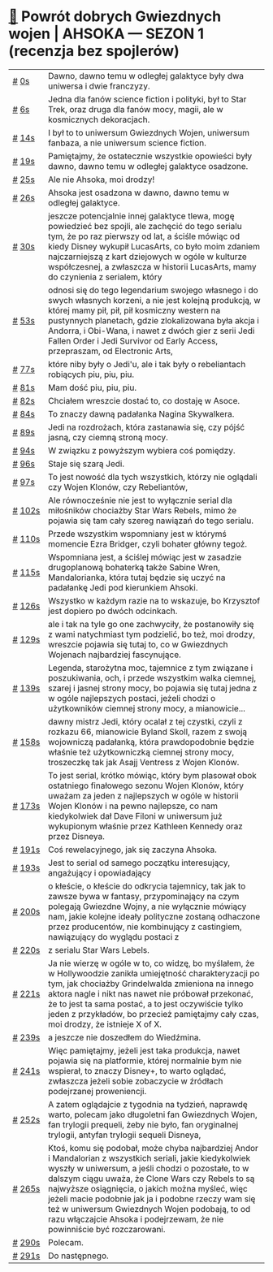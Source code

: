 # [🔗](https://www.youtube.com/watch?v=x_3DhlFykKU) Powrót dobrych Gwiezdnych wojen | AHSOKA — SEZON 1 (recenzja bez spojlerów)

<table>
    <tr id="t0">
        <td><a href="#t0">#</a>&nbsp;<a href="https://www.youtube.com/watch?v=x_3DhlFykKU&t=0">0s</a></td>
        <td>Dawno, dawno temu w odległej galaktyce były dwa uniwersa i dwie franczyzy.</td>
    </tr>
    <tr id="t6">
        <td><a href="#t6">#</a>&nbsp;<a href="https://www.youtube.com/watch?v=x_3DhlFykKU&t=6">6s</a></td>
        <td>Jedna dla fanów science fiction i polityki, był to Star Trek, oraz druga dla fanów mocy, magii, ale w kosmicznych dekoracjach.</td>
    </tr>
    <tr id="t14">
        <td><a href="#t14">#</a>&nbsp;<a href="https://www.youtube.com/watch?v=x_3DhlFykKU&t=14">14s</a></td>
        <td>I był to to uniwersum Gwiezdnych Wojen, uniwersum fanbaza, a nie uniwersum science fiction.</td>
    </tr>
    <tr id="t19">
        <td><a href="#t19">#</a>&nbsp;<a href="https://www.youtube.com/watch?v=x_3DhlFykKU&t=19">19s</a></td>
        <td>Pamiętajmy, że ostatecznie wszystkie opowieści były dawno, dawno temu w odległej galaktyce osadzone.</td>
    </tr>
    <tr id="t25">
        <td><a href="#t25">#</a>&nbsp;<a href="https://www.youtube.com/watch?v=x_3DhlFykKU&t=25">25s</a></td>
        <td>Ale nie Ahsoka, moi drodzy!</td>
    </tr>
    <tr id="t26">
        <td><a href="#t26">#</a>&nbsp;<a href="https://www.youtube.com/watch?v=x_3DhlFykKU&t=26">26s</a></td>
        <td>Ahsoka jest osadzona w dawno, dawno temu w odległej galaktyce.</td>
    </tr>
    <tr id="t30">
        <td><a href="#t30">#</a>&nbsp;<a href="https://www.youtube.com/watch?v=x_3DhlFykKU&t=30">30s</a></td>
        <td>jeszcze potencjalnie innej galaktyce tlewa, mogę powiedzieć bez spojli, ale zachęcić do tego serialu tym, że po raz pierwszy od lat, a ściśle mówiąc od kiedy Disney wykupił LucasArts, co było moim zdaniem najczarniejszą z kart dziejowych w ogóle w kulturze współczesnej, a zwłaszcza w historii LucasArts, mamy do czynienia z serialem, który</td>
    </tr>
    <tr id="t53">
        <td><a href="#t53">#</a>&nbsp;<a href="https://www.youtube.com/watch?v=x_3DhlFykKU&t=53">53s</a></td>
        <td>odnosi się do tego legendarium swojego własnego i do swych własnych korzeni, a nie jest kolejną produkcją, w której mamy pił, pił, pił kosmiczny western na pustynnych planetach, gdzie zlokalizowana była akcja i Andorra, i Obi-Wana, i nawet z dwóch gier z serii Jedi Fallen Order i Jedi Survivor od Early Access, przepraszam, od Electronic Arts,</td>
    </tr>
    <tr id="t77">
        <td><a href="#t77">#</a>&nbsp;<a href="https://www.youtube.com/watch?v=x_3DhlFykKU&t=77">77s</a></td>
        <td>które niby były o Jedi'u, ale i tak były o rebeliantach robiących piu, piu, piu.</td>
    </tr>
    <tr id="t81">
        <td><a href="#t81">#</a>&nbsp;<a href="https://www.youtube.com/watch?v=x_3DhlFykKU&t=81">81s</a></td>
        <td>Mam dość piu, piu, piu.</td>
    </tr>
    <tr id="t82">
        <td><a href="#t82">#</a>&nbsp;<a href="https://www.youtube.com/watch?v=x_3DhlFykKU&t=82">82s</a></td>
        <td>Chciałem wreszcie dostać to, co dostaję w Asoce.</td>
    </tr>
    <tr id="t84">
        <td><a href="#t84">#</a>&nbsp;<a href="https://www.youtube.com/watch?v=x_3DhlFykKU&t=84">84s</a></td>
        <td>To znaczy dawną padałanka Nagina Skywalkera.</td>
    </tr>
    <tr id="t89">
        <td><a href="#t89">#</a>&nbsp;<a href="https://www.youtube.com/watch?v=x_3DhlFykKU&t=89">89s</a></td>
        <td>Jedi na rozdrożach, która zastanawia się, czy pójść jasną, czy ciemną stroną mocy.</td>
    </tr>
    <tr id="t94">
        <td><a href="#t94">#</a>&nbsp;<a href="https://www.youtube.com/watch?v=x_3DhlFykKU&t=94">94s</a></td>
        <td>W związku z powyższym wybiera coś pomiędzy.</td>
    </tr>
    <tr id="t96">
        <td><a href="#t96">#</a>&nbsp;<a href="https://www.youtube.com/watch?v=x_3DhlFykKU&t=96">96s</a></td>
        <td>Staje się szarą Jedi.</td>
    </tr>
    <tr id="t97">
        <td><a href="#t97">#</a>&nbsp;<a href="https://www.youtube.com/watch?v=x_3DhlFykKU&t=97">97s</a></td>
        <td>To jest nowość dla tych wszystkich, którzy nie oglądali czy Wojen Klonów, czy Rebeliantów,</td>
    </tr>
    <tr id="t102">
        <td><a href="#t102">#</a>&nbsp;<a href="https://www.youtube.com/watch?v=x_3DhlFykKU&t=102">102s</a></td>
        <td>Ale równocześnie nie jest to wyłącznie serial dla miłośników chociażby Star Wars Rebels, mimo że pojawia się tam cały szereg nawiązań do tego serialu.</td>
    </tr>
    <tr id="t110">
        <td><a href="#t110">#</a>&nbsp;<a href="https://www.youtube.com/watch?v=x_3DhlFykKU&t=110">110s</a></td>
        <td>Przede wszystkim wspomniany jest w którymś momencie Ezra Bridger, czyli bohater główny tegoż.</td>
    </tr>
    <tr id="t115">
        <td><a href="#t115">#</a>&nbsp;<a href="https://www.youtube.com/watch?v=x_3DhlFykKU&t=115">115s</a></td>
        <td>Wspomniana jest, a ściślej mówiąc jest w zasadzie drugoplanową bohaterką także Sabine Wren, Mandalorianka, która tutaj będzie się uczyć na padałankę Jedi pod kierunkiem Ahsoki.</td>
    </tr>
    <tr id="t126">
        <td><a href="#t126">#</a>&nbsp;<a href="https://www.youtube.com/watch?v=x_3DhlFykKU&t=126">126s</a></td>
        <td>Wszystko w każdym razie na to wskazuje, bo Krzysztof jest dopiero po dwóch odcinkach.</td>
    </tr>
    <tr id="t129">
        <td><a href="#t129">#</a>&nbsp;<a href="https://www.youtube.com/watch?v=x_3DhlFykKU&t=129">129s</a></td>
        <td>ale i tak na tyle go one zachwyciły, że postanowiły się z wami natychmiast tym podzielić, bo też, moi drodzy, wreszcie pojawia się tutaj to, co w Gwiezdnych Wojenach najbardziej fascynujące.</td>
    </tr>
    <tr id="t139">
        <td><a href="#t139">#</a>&nbsp;<a href="https://www.youtube.com/watch?v=x_3DhlFykKU&t=139">139s</a></td>
        <td>Legenda, starożytna moc, tajemnice z tym związane i poszukiwania, och, i przede wszystkim walka ciemnej, szarej i jasnej strony mocy, bo pojawia się tutaj jedna z w ogóle najlepszych postaci, jeżeli chodzi o użytkowników ciemnej strony mocy, a mianowicie...</td>
    </tr>
    <tr id="t158">
        <td><a href="#t158">#</a>&nbsp;<a href="https://www.youtube.com/watch?v=x_3DhlFykKU&t=158">158s</a></td>
        <td>dawny mistrz Jedi, który ocalał z tej czystki, czyli z rozkazu 66, mianowicie Byland Skoll, razem z swoją wojowniczą padałanką, która prawdopodobnie będzie właśnie też użytkowniczką ciemnej strony mocy, troszeczkę tak jak Asajj Ventress z Wojen Klonów.</td>
    </tr>
    <tr id="t173">
        <td><a href="#t173">#</a>&nbsp;<a href="https://www.youtube.com/watch?v=x_3DhlFykKU&t=173">173s</a></td>
        <td>To jest serial, krótko mówiąc, który bym plasował obok ostatniego finałowego sezonu Wojen Klonów, który uważam za jeden z najlepszych w ogóle w historii Wojen Klonów i na pewno najlepsze, co nam kiedykolwiek dał Dave Filoni w uniwersum już wykupionym właśnie przez Kathleen Kennedy oraz przez Disneya.</td>
    </tr>
    <tr id="t191">
        <td><a href="#t191">#</a>&nbsp;<a href="https://www.youtube.com/watch?v=x_3DhlFykKU&t=191">191s</a></td>
        <td>Coś rewelacyjnego, jak się zaczyna Ahsoka.</td>
    </tr>
    <tr id="t193">
        <td><a href="#t193">#</a>&nbsp;<a href="https://www.youtube.com/watch?v=x_3DhlFykKU&t=193">193s</a></td>
        <td>Jest to serial od samego początku interesujący, angażujący i opowiadający</td>
    </tr>
    <tr id="t200">
        <td><a href="#t200">#</a>&nbsp;<a href="https://www.youtube.com/watch?v=x_3DhlFykKU&t=200">200s</a></td>
        <td>o kłeście, o kłeście do odkrycia tajemnicy, tak jak to zawsze bywa w fantasy, przypominający na czym polegają Gwiezdne Wojny, a nie wyłącznie mówiący nam, jakie kolejne ideały polityczne zostaną odhaczone przez producentów, nie kombinujący z castingiem, nawiązujący do wyglądu postaci z</td>
    </tr>
    <tr id="t220">
        <td><a href="#t220">#</a>&nbsp;<a href="https://www.youtube.com/watch?v=x_3DhlFykKU&t=220">220s</a></td>
        <td>z serialu Star Wars Lebels.</td>
    </tr>
    <tr id="t221">
        <td><a href="#t221">#</a>&nbsp;<a href="https://www.youtube.com/watch?v=x_3DhlFykKU&t=221">221s</a></td>
        <td>Ja nie wierzę w ogóle w to, co widzę, bo myślałem, że w Hollywoodzie zanikła umiejętność charakteryzacji po tym, jak chociażby Grindelwalda zmieniona na innego aktora nagle i nikt nas nawet nie próbował przekonać, że to jest ta sama postać, a to jest oczywiście tylko jeden z przykładów, bo przecież pamiętajmy cały czas, moi drodzy, że istnieje X of X.</td>
    </tr>
    <tr id="t239">
        <td><a href="#t239">#</a>&nbsp;<a href="https://www.youtube.com/watch?v=x_3DhlFykKU&t=239">239s</a></td>
        <td>a jeszcze nie doszedłem do Wiedźmina.</td>
    </tr>
    <tr id="t241">
        <td><a href="#t241">#</a>&nbsp;<a href="https://www.youtube.com/watch?v=x_3DhlFykKU&t=241">241s</a></td>
        <td>Więc pamiętajmy, jeżeli jest taka produkcja, nawet pojawia się na platformie, której normalnie bym nie wspierał, to znaczy Disney+, to warto oglądać, zwłaszcza jeżeli sobie zobaczycie w źródłach podejrzanej proweniencji.</td>
    </tr>
    <tr id="t252">
        <td><a href="#t252">#</a>&nbsp;<a href="https://www.youtube.com/watch?v=x_3DhlFykKU&t=252">252s</a></td>
        <td>A zatem oglądajcie z tygodnia na tydzień, naprawdę warto, polecam jako długoletni fan Gwiezdnych Wojen, fan trylogii prequeli, żeby nie było, fan oryginalnej trylogii, antyfan trylogii sequeli Disneya,</td>
    </tr>
    <tr id="t265">
        <td><a href="#t265">#</a>&nbsp;<a href="https://www.youtube.com/watch?v=x_3DhlFykKU&t=265">265s</a></td>
        <td>Ktoś, komu się podobał, może chyba najbardziej Andor i Mandalorian z wszystkich seriali, jakie kiedykolwiek wyszły w uniwersum, a jeśli chodzi o pozostałe, to w dalszym ciągu uważa, że Clone Wars czy Rebels to są najwyższe osiągnięcia, o jakich można myśleć, więc jeżeli macie podobnie jak ja i podobne rzeczy wam się też w uniwersum Gwiezdnych Wojen podobają, to od razu włączajcie Ahsoka i podejrzewam, że nie powinniście być rozczarowani.</td>
    </tr>
    <tr id="t290">
        <td><a href="#t290">#</a>&nbsp;<a href="https://www.youtube.com/watch?v=x_3DhlFykKU&t=290">290s</a></td>
        <td>Polecam.</td>
    </tr>
    <tr id="t291">
        <td><a href="#t291">#</a>&nbsp;<a href="https://www.youtube.com/watch?v=x_3DhlFykKU&t=291">291s</a></td>
        <td>Do następnego.</td>
    </tr>
</table>